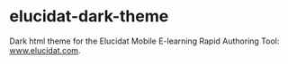 elucidat-dark-theme
===================

Dark html theme for the Elucidat Mobile E-learning Rapid Authoring Tool: www.elucidat.com.
